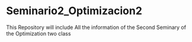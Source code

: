 # Seminario2_Optimizacion2
 This Repository will include All the information of the Second Seminary of the Optimization two class
